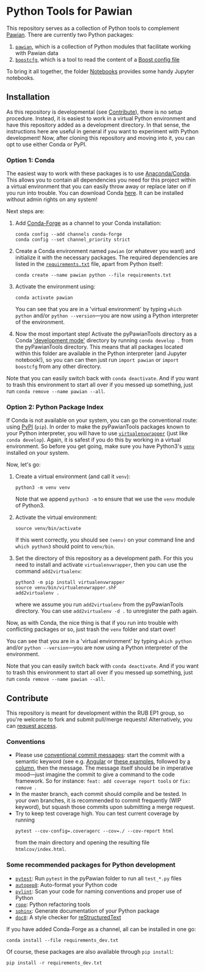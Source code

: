 # Python Tools for Pawian

This repository serves as a collection of Python tools to complement [Pawian](https://panda-wiki.gsi.de/foswiki/bin/view/PWA/PawianPwaSoftware). There are currently two Python packages:

1. [`pawian`](./pawian), which is a collection of Python modules that facilitate working with Pawian data
2. [`boostcfg`](./boostcfg), which is a tool to read the content of a [Boost config file](https://www.boost.org/doc/libs/1_72_0/doc/html/boost/program_options/parse_co_1_3_32_9_8_1_1_11.html)

To bring it all together, the folder [Notebooks](./Notebooks) provides some handy Jupyter notebooks.


## Installation

As this repository is developmental (see [Contribute](#contribute)), there is no setup procedure. Instead, it is easiest to work in a virtual Python environment and have this repository added as a development directory. In that sense, the instructions here are useful in general if you want to experiment with Python development! Now, after cloning this repository and moving into it, you can opt to use either Conda or PyPI.

### Option 1: Conda
The easiest way to work with these packages is to use [Anaconda/Conda](https://www.anaconda.com/). This allows you to contain all dependencies you need for this project within a virtual environment that you can easily throw away or replace later on if you run into trouble. You can download Conda [here](https://www.anaconda.com/distribution/#download-section). It can be installed without admin rights on any system!

Next steps are:
1. Add [Conda-Forge](https://conda-forge.org/) as a channel to your Conda installation:
   ```
   conda config --add channels conda-forge
   conda config --set channel_priority strict
   ```

2. Create a Conda environment named `pawian` (or whatever you want) and initialize it with the necessary packages. The required dependencies are listed in the [`requirements.txt`](./requirements.txt) file, apart from Python itself:
   ```
   conda create --name pawian python --file requirements.txt
   ```

3. Activate the environment using:
   ```
   conda activate pawian
   ```
   You can see that you are in a 'virtual environment' by typing `which python` and/or `python --version`—you are now using a Python interpreter of the environment.

4. Now the most important step! Activate the pyPawianTools directory as a Conda ['development mode'](https://docs.conda.io/projects/conda-build/en/latest/resources/commands/conda-develop.html) directory by running `conda develop .` from the pyPawianTools directory. This means that all packages located within this folder are available in the Python interpreter (and Jupyter notebook!), so you can can then just run `import pawian` or `import boostcfg` from any other directory.

Note that you can easily switch back with `conda deactivate`. And if you want to trash this environment to start all over if you messed up something, just run `conda remove --name pawian --all`.

### Option 2: Python Package Index
If Conda is not available on your system, you can go the conventional route: using [PyPI](https://pypi.org/) (`pip`). In order to make the pyPawianTools packages known to your Python interpreter, you will have to use [`virtualenvwrapper`](https://virtualenvwrapper.readthedocs.io/en/latest/) (just like `conda develop`). Again, it is safest if you do this by working in a virtual environment. So before you get going, make sure you have Python3's [`venv`](https://docs.python.org/3/library/venv.html) installed on your system.

Now, let's go:
1. Create a virtual environment (and call it `venv`):
   ```
   python3 -m venv venv
   ```
   Note that we append `python3 -m` to ensure that we use the `venv` module of Python3.

2. Activate the virtual environment:
   ```
   source venv/bin/activate
   ```
   If this went correctly, you should see `(venv)` on your command line and `which python3` should point to `venv/bin`.

3. Set the directory of this repository as a development path. For this you need to install and activate `virtualenvwrapper`, then you can use the command `add2virtualenv`:
   ```
   python3 -m pip install virtualenvwrapper
   source venv/bin/virtualenvwrapper.shF
   add2virtualenv .
   ```
   where we assume you run `add2virtualenv` from the pyPawianTools directory. You can use `add2virtualenv -d .` to unregister the path again.

Now, as with Conda, the nice thing is that if you run into trouble with conflicting packages or so, just trash the `venv` folder and start over!


You can see that you are in a 'virtual environment' by typing `which python` and/or `python --version`—you are now using a Python interpreter of the environment.

Note that you can easily switch back with `conda deactivate`. And if you want to trash this environment to start all over if you messed up something, just run `conda remove --name pawian --all`.


## Contribute

This repository is meant for development within the RUB EP1 group, so you're welcome to fork and submit pull/merge requests! Alternatively, you can [request access](https://jollyj.ep1.rub.de/redeboer1/pyPawianTools/-/project_members/request_access).

### Conventions
* Please use [conventional commit messages](https://www.conventionalcommits.org/): start the commit with a semantic keyword (see e.g. [Angular](https://github.com/angular/angular/blob/master/CONTRIBUTING.md#type) or [these examples](https://seesparkbox.com/foundry/semantic_commit_messages), followed by [a column](https://git-scm.com/docs/git-interpret-trailers), then the message. The message itself should be in imperative mood—just imagine the commit to give a command to the code framework. So for instance: `feat: add coverage report tools` or `fix: remove `.
* In the master branch, each commit should compile and be tested. In your own branches, it is recommended to commit frequently (WIP keyword), but squash those commits upon submitting a merge request.
* Try to keep test coverage high. You can test current coverage by running
  ```
  pytest --cov-config=.coveragerc --cov=./ --cov-report html
  ```
  from the main directory and opening the resulting file `htmlcov/index.html`.


### Some recommended packages for Python development
- [`pytest`](https://docs.pytest.org/en/latest/): Run `pytest` in the pyPawian folder to run all `test_*.py` files
- [`autopep8`](https://pypi.org/project/autopep8/0.8/): Auto-format your Python code
- [`pylint`](https://www.pylint.org/): Scan your code for naming conventions and proper use of Python
- [`rope`](https://github.com/python-rope/rope): Python refactoring tools
- [`sphinx`](https://www.sphinx-doc.org/): Generate documentation of your Python package
- [`doc8`](https://pypi.org/project/doc8/): A style checker for [reStructuredText](https://docutils.sourceforge.io/docs/ref/rst/introduction.html)

If you have added Conda-Forge as a channel, all can be installed in one go:

```
conda install --file requirements_dev.txt
```

Of course, these packages are also available through `pip install`:

```
pip install -r requirements_dev.txt
```